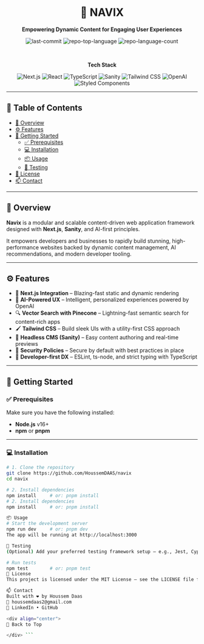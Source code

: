 <div align="center">

# 🚀 NAVIX

**Empowering Dynamic Content for Engaging User Experiences**

![last-commit](https://img.shields.io/github/last-commit/HoussemDAAS/navix?style=flat&logo=git&logoColor=white&color=0080ff)
![repo-top-language](https://img.shields.io/github/languages/top/HoussemDAAS/navix?style=flat&color=0080ff)
![repo-language-count](https://img.shields.io/github/languages/count/HoussemDAAS/navix?style=flat&color=0080ff)

<br/>

**Tech Stack**

![Next.js](https://img.shields.io/badge/Next.js-000000.svg?style=flat&logo=next.js&logoColor=white)
![React](https://img.shields.io/badge/React-61DAFB.svg?style=flat&logo=React&logoColor=black)
![TypeScript](https://img.shields.io/badge/TypeScript-3178C6.svg?style=flat&logo=TypeScript&logoColor=white)
![Sanity](https://img.shields.io/badge/Sanity-F03E2F.svg?style=flat&logo=Sanity&logoColor=white)
![Tailwind CSS](https://img.shields.io/badge/Tailwind-38B2AC.svg?style=flat&logo=tailwind-css&logoColor=white)
![OpenAI](https://img.shields.io/badge/OpenAI-412991.svg?style=flat&logo=OpenAI&logoColor=white)
![Styled Components](https://img.shields.io/badge/styled--components-DB7093.svg?style=flat&logo=styled-components&logoColor=white)

</div>

---

## 📖 Table of Contents

- [📌 Overview](#-overview)
- [⚙️ Features](#️-features)
- [🚀 Getting Started](#-getting-started)
  - [✅ Prerequisites](#-prerequisites)
  - [💻 Installation](#-installation)
  - [📦 Usage](#-usage)
  - [🧪 Testing](#-testing)
- [📄 License](#-license)
- [📫 Contact](#-contact)

---

## 📌 Overview

**Navix** is a modular and scalable content-driven web application framework designed with **Next.js**, **Sanity**, and AI-first principles.

It empowers developers and businesses to rapidly build stunning, high-performance websites backed by dynamic content management, AI recommendations, and modern developer tooling.

---

## ⚙️ Features

- 🎨 **Next.js Integration** – Blazing-fast static and dynamic rendering  
- 🧠 **AI-Powered UX** – Intelligent, personalized experiences powered by OpenAI  
- 🔍 **Vector Search with Pinecone** – Lightning-fast semantic search for content-rich apps  
- 🖌️ **Tailwind CSS** – Build sleek UIs with a utility-first CSS approach  
- 🧱 **Headless CMS (Sanity)** – Easy content authoring and real-time previews  
- 🔐 **Security Policies** – Secure by default with best practices in place  
- 🔧 **Developer-first DX** – ESLint, ts-node, and strict typing with TypeScript  

---

## 🚀 Getting Started

### ✅ Prerequisites

Make sure you have the following installed:

- **Node.js** v16+  
- **npm** or **pnpm**

---

### 💻 Installation

```bash
# 1. Clone the repository
git clone https://github.com/HoussemDAAS/navix
cd navix

# 2. Install dependencies
npm install     # or: pnpm install
# 2. Install dependencies
npm install     # or: pnpm install

📦 Usage
# Start the development server
npm run dev     # or: pnpm dev
The app will be running at http://localhost:3000

🧪 Testing
(Optional) Add your preferred testing framework setup – e.g., Jest, Cypress, Vitest.

# Run tests
npm test        # or: pnpm test
📄 License
This project is licensed under the MIT License – see the LICENSE file for details.

📫 Contact
Built with ❤️ by Houssem Daas
📧 houssemdaas2@gmail.com
🔗 LinkedIn • GitHub

<div align="center">
🔼 Back to Top

</div> ```
